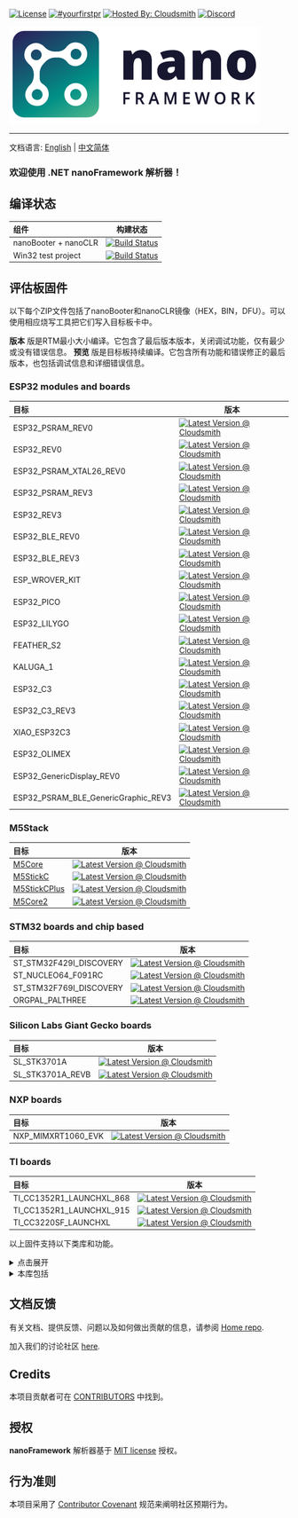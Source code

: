 [![License](https://img.shields.io/badge/License-MIT-blue.svg)](LICENSE) [![#yourfirstpr](https://img.shields.io/badge/first--timers--only-friendly-blue.svg)](https://github.com/nanoframework/Home/blob/main/CONTRIBUTING.md)  [![Hosted By: Cloudsmith](https://img.shields.io/badge/OSS%20hosting%20by-cloudsmith-blue?logo=cloudsmith&style=flat-square)](https://cloudsmith.com)
 [![Discord](https://img.shields.io/discord/478725473862549535.svg)](https://discord.gg/gCyBu8T)

![nanoFramework logo](https://github.com/nanoframework/Home/blob/main/resources/logo/nanoFramework-repo-logo.png)

-----
文档语言: [English](README.md) | [中文简体](README.zh-cn.md)

### 欢迎使用 .NET **nanoFramework** 解析器！

## 编译状态

| 组件 | 构建状态 |
|:-|---|
| nanoBooter + nanoCLR | [![Build Status](https://dev.azure.com/nanoframework/nf-interpreter/_apis/build/status/nf-interpreter?repoName=nanoframework%2Fnf-interpreter&branchName=main)](https://dev.azure.com/nanoframework/nf-interpreter/_build/latest?definitionId=34&repoName=nanoframework%2Fnf-interpreter&branchName=main) |
| Win32 test project | [![Build Status](https://dev.azure.com/nanoframework/nf-interpreter/_apis/build/status/nf-interpreter?repoName=nanoframework%2Fnf-interpreter&branchName=main)](https://dev.azure.com/nanoframework/nf-interpreter/_build/latest?definitionId=34&repoName=nanoframework%2Fnf-interpreter&branchName=main) |

## 评估板固件

以下每个ZIP文件包括了nanoBooter和nanoCLR镜像（HEX，BIN，DFU）。可以使用相应烧写工具把它们写入目标板卡中。

**版本** 版是RTM最小大小编译。它包含了最后版本版本，关闭调试功能，仅有最少或没有错误信息。
**预览** 版是目标板持续编译。它包含所有功能和错误修正的最后版本，也包括调试信息和详细错误信息。

### ESP32 modules and boards

| 目标 | 版本 |
|:-|---|
| ESP32_PSRAM_REV0 | [![Latest Version @ Cloudsmith](https://api-prd.cloudsmith.io/v1/badges/version/net-nanoframework/nanoframework-images/raw/ESP32_PSRAM_REV0/latest/x/?render=true)](https://cloudsmith.io/~net-nanoframework/repos/nanoframework-images/packages/detail/raw/ESP32_PSRAM_REV0/latest/) |
| ESP32_REV0 | [![Latest Version @ Cloudsmith](https://api-prd.cloudsmith.io/v1/badges/version/net-nanoframework/nanoframework-images/raw/ESP32_REV0/latest/x/?render=true)](https://cloudsmith.io/~net-nanoframework/repos/nanoframework-images/packages/detail/raw/ESP32_REV0/latest/) |
| ESP32_PSRAM_XTAL26_REV0 | [![Latest Version @ Cloudsmith](https://api-prd.cloudsmith.io/v1/badges/version/net-nanoframework/nanoframework-images/raw/ESP32_PSRAM_XTAL26_REV0/latest/x/?render=true)](https://cloudsmith.io/~net-nanoframework/repos/nanoframework-images/packages/detail/raw/ESP32_PSRAM_XTAL26_REV0/latest/) |
| ESP32_PSRAM_REV3 | [![Latest Version @ Cloudsmith](https://api-prd.cloudsmith.io/v1/badges/version/net-nanoframework/nanoframework-images/raw/ESP32_PSRAM_REV3/latest/x/?render=true)](https://cloudsmith.io/~net-nanoframework/repos/nanoframework-images/packages/detail/raw/ESP32_PSRAM_REV3/latest/) |
| ESP32_REV3 | [![Latest Version @ Cloudsmith](https://api-prd.cloudsmith.io/v1/badges/version/net-nanoframework/nanoframework-images/raw/ESP32_REV3/latest/x/?render=true)](https://cloudsmith.io/~net-nanoframework/repos/nanoframework-images/packages/detail/raw/ESP32_REV3/latest/) |
| ESP32_BLE_REV0 | [![Latest Version @ Cloudsmith](https://api-prd.cloudsmith.io/v1/badges/version/net-nanoframework/nanoframework-images/raw/ESP32_BLE_REV0/latest/x/?render=true)](https://cloudsmith.io/~net-nanoframework/repos/nanoframework-images/packages/detail/raw/ESP32_BLE_REV0/latest/) |
| ESP32_BLE_REV3 | [![Latest Version @ Cloudsmith](https://api-prd.cloudsmith.io/v1/badges/version/net-nanoframework/nanoframework-images/raw/ESP32_BLE_REV3/latest/x/?render=true)](https://cloudsmith.io/~net-nanoframework/repos/nanoframework-images/packages/detail/raw/ESP32_BLE_REV3/latest/) |
| ESP_WROVER_KIT | [![Latest Version @ Cloudsmith](https://api-prd.cloudsmith.io/v1/badges/version/net-nanoframework/nanoframework-images/raw/ESP_WROVER_KIT/latest/x/?render=true)](https://cloudsmith.io/~net-nanoframework/repos/nanoframework-images/packages/detail/raw/ESP_WROVER_KIT/latest/) |
| ESP32_PICO | [![Latest Version @ Cloudsmith](https://api-prd.cloudsmith.io/v1/badges/version/net-nanoframework/nanoframework-images/raw/ESP32_PICO/latest/x/?render=true)](https://cloudsmith.io/~net-nanoframework/repos/nanoframework-images/packages/detail/raw/ESP32_PICO/latest/) |
| ESP32_LILYGO | [![Latest Version @ Cloudsmith](https://api-prd.cloudsmith.io/v1/badges/version/net-nanoframework/nanoframework-images/raw/ESP32_LILYGO/latest/x/?render=true)](https://cloudsmith.io/~net-nanoframework/repos/nanoframework-images/packages/detail/raw/ESP32_LILYGO/latest/) |
| FEATHER_S2 | [![Latest Version @ Cloudsmith](https://api-prd.cloudsmith.io/v1/badges/version/net-nanoframework/nanoframework-images/raw/FEATHER_S2/latest/x/?render=true)](https://cloudsmith.io/~net-nanoframework/repos/nanoframework-images/packages/detail/raw/FEATHER_S2/latest/) |
| KALUGA_1 | [![Latest Version @ Cloudsmith](https://api-prd.cloudsmith.io/v1/badges/version/net-nanoframework/nanoframework-images/raw/KALUGA_1/latest/x/?render=true)](https://cloudsmith.io/~net-nanoframework/repos/nanoframework-images/packages/detail/raw/KALUGA_1/latest/) |
| ESP32_C3 | [![Latest Version @ Cloudsmith](https://api-prd.cloudsmith.io/v1/badges/version/net-nanoframework/nanoframework-images/raw/ESP32_C3/latest/x/?render=true)](https://cloudsmith.io/~net-nanoframework/repos/nanoframework-images/packages/detail/raw/ESP32_C3/latest/) |
| ESP32_C3_REV3 | [![Latest Version @ Cloudsmith](https://api-prd.cloudsmith.io/v1/badges/version/net-nanoframework/nanoframework-images/raw/ESP32_C3_REV3/latest/x/?render=true)](https://cloudsmith.io/~net-nanoframework/repos/nanoframework-images/packages/detail/raw/ESP32_C3_REV3/latest/) |
| XIAO_ESP32C3 | [![Latest Version @ Cloudsmith](https://api-prd.cloudsmith.io/v1/badges/version/net-nanoframework/nanoframework-images/raw/XIAO_ESP32C3/latest/x/?render=true)](https://cloudsmith.io/~net-nanoframework/repos/nanoframework-images/packages/detail/raw/XIAO_ESP32C3/latest/) |
| ESP32_OLIMEX | [![Latest Version @ Cloudsmith](https://api-prd.cloudsmith.io/v1/badges/version/net-nanoframework/nanoframework-images/raw/ESP32_OLIMEX/latest/x/?render=true)](https://cloudsmith.io/~net-nanoframework/repos/nanoframework-images/packages/detail/raw/ESP32_OLIMEX/latest/) |
| ESP32_GenericDisplay_REV0 | [![Latest Version @ Cloudsmith](https://api-prd.cloudsmith.io/v1/badges/version/net-nanoframework/nanoframework-images/raw/ESP32_GenericDisplay_REV0/latest/x/?render=true)](https://cloudsmith.io/~net-nanoframework/repos/nanoframework-images/packages/detail/raw/ESP32_GenericDisplay_REV0/latest/) |
| ESP32_PSRAM_BLE_GenericGraphic_REV3 | [![Latest Version @ Cloudsmith](https://api-prd.cloudsmith.io/v1/badges/version/net-nanoframework/nanoframework-images/raw/ESP32_PSRAM_BLE_GenericGraphic_REV3/latest/x/?render=true)](https://cloudsmith.io/~net-nanoframework/repos/nanoframework-images/packages/detail/raw/ESP32_PSRAM_BLE_GenericGraphic_REV3/latest/) |

### M5Stack

| 目标 | 版本 |
|:-|---|
| [M5Core](https://docs.m5stack.com/en/core/gray) | [![Latest Version @ Cloudsmith](https://api-prd.cloudsmith.io/v1/badges/version/net-nanoframework/nanoframework-images/raw/M5Core/latest/x/?render=true)](https://cloudsmith.io/~net-nanoframework/repos/nanoframework-images/packages/detail/raw/M5Core/latest/) |
| [M5StickC](https://docs.m5stack.com/en/core/m5stickc) | [![Latest Version @ Cloudsmith](https://api-prd.cloudsmith.io/v1/badges/version/net-nanoframework/nanoframework-images/raw/M5StickC/latest/x/?render=true)](https://cloudsmith.io/~net-nanoframework/repos/nanoframework-images/packages/detail/raw/M5StickC/latest/) |
| [M5StickCPlus](https://docs.m5stack.com/en/core/m5stickc_plus) | [![Latest Version @ Cloudsmith](https://api-prd.cloudsmith.io/v1/badges/version/net-nanoframework/nanoframework-images/raw/M5StickCPlus/latest/x/?render=true)](https://cloudsmith.io/~net-nanoframework/repos/nanoframework-images/packages/detail/raw/M5StickCPlus/latest/) |
| [M5Core2](https://docs.m5stack.com/en/core/core2) | [![Latest Version @ Cloudsmith](https://api-prd.cloudsmith.io/v1/badges/version/net-nanoframework/nanoframework-images/raw/M5Core2/latest/x/?render=true)](https://cloudsmith.io/~net-nanoframework/repos/nanoframework-images/packages/detail/raw/M5Core2/latest/) |

### STM32 boards and chip based

| 目标 | 版本 |
|:-|---|
| ST_STM32F429I_DISCOVERY | [![Latest Version @ Cloudsmith](https://api-prd.cloudsmith.io/v1/badges/version/net-nanoframework/nanoframework-images/raw/ST_STM32F429I_DISCOVERY/latest/x/?render=true)](https://cloudsmith.io/~net-nanoframework/repos/nanoframework-images/packages/detail/raw/ST_STM32F429I_DISCOVERY/latest/) |
| ST_NUCLEO64_F091RC | [![Latest Version @ Cloudsmith](https://api-prd.cloudsmith.io/v1/badges/version/net-nanoframework/nanoframework-images/raw/ST_NUCLEO64_F091RC/latest/x/?render=true)](https://cloudsmith.io/~net-nanoframework/repos/nanoframework-images/packages/detail/raw/ST_NUCLEO64_F091RC/latest/) |
| ST_STM32F769I_DISCOVERY | [![Latest Version @ Cloudsmith](https://api-prd.cloudsmith.io/v1/badges/version/net-nanoframework/nanoframework-images/raw/ST_STM32F769I_DISCOVERY/latest/x/?render=true)](https://cloudsmith.io/~net-nanoframework/repos/nanoframework-images/packages/detail/raw/ST_STM32F769I_DISCOVERY/latest/) |
| ORGPAL_PALTHREE | [![Latest Version @ Cloudsmith](https://api-prd.cloudsmith.io/v1/badges/version/net-nanoframework/nanoframework-images/raw/ORGPAL_PALTHREE/latest/x/?render=true)](https://cloudsmith.io/~net-nanoframework/repos/nanoframework-images/packages/detail/raw/ORGPAL_PALTHREE/latest/) |

### Silicon Labs Giant Gecko boards

| 目标 | 版本 |
|:-|---|
| SL_STK3701A | [![Latest Version @ Cloudsmith](https://api-prd.cloudsmith.io/v1/badges/version/net-nanoframework/nanoframework-images/raw/SL_STK3701A/latest/x/?render=true)](https://cloudsmith.io/~net-nanoframework/repos/nanoframework-images/packages/detail/raw/SL_STK3701A/latest/) |
| SL_STK3701A_REVB | [![Latest Version @ Cloudsmith](https://api-prd.cloudsmith.io/v1/badges/version/net-nanoframework/nanoframework-images/raw/SL_STK3701A_REVB/latest/x/?render=true)](https://cloudsmith.io/~net-nanoframework/repos/nanoframework-images/packages/detail/raw/SL_STK3701A_REVB/latest/) |

### NXP boards

| 目标 | 版本 |
|:-|---|
| NXP_MIMXRT1060_EVK | [![Latest Version @ Cloudsmith](https://api-prd.cloudsmith.io/v1/badges/version/net-nanoframework/nanoframework-images/raw/NXP_MIMXRT1060_EVK/latest/x/?render=true)](https://cloudsmith.io/~net-nanoframework/repos/nanoframework-images/packages/detail/raw/NXP_MIMXRT1060_EVK/latest/) |

### TI boards

| 目标 | 版本 |
|:-|---|
| TI_CC1352R1_LAUNCHXL_868 | [![Latest Version @ Cloudsmith](https://api-prd.cloudsmith.io/v1/badges/version/net-nanoframework/nanoframework-images/raw/TI_CC1352R1_LAUNCHXL_868/latest/x/?render=true)](https://cloudsmith.io/~net-nanoframework/repos/nanoframework-images/packages/detail/raw/TI_CC1352R1_LAUNCHXL_868/latest/) |
| TI_CC1352R1_LAUNCHXL_915 | [![Latest Version @ Cloudsmith](https://api-prd.cloudsmith.io/v1/badges/version/net-nanoframework/nanoframework-images/raw/TI_CC1352R1_LAUNCHXL_915/latest/x/?render=true)](https://cloudsmith.io/~net-nanoframework/repos/nanoframework-images/packages/detail/raw/TI_CC1352R1_LAUNCHXL_915/latest/) |
| TI_CC3220SF_LAUNCHXL | [![Latest Version @ Cloudsmith](https://api-prd.cloudsmith.io/v1/badges/version/net-nanoframework/nanoframework-images/raw/TI_CC3220SF_LAUNCHXL/latest/x/?render=true)](https://cloudsmith.io/~net-nanoframework/repos/nanoframework-images/packages/detail/raw/TI_CC3220SF_LAUNCHXL/latest/) |

以上固件支持以下类库和功能。

<details>
  <summary>点击展开</summary>

  | Target                  | Gpio               | Spi                | I2c                | Pwm                | Adc                | Dac                | Serial             | OneWire            | Events             | SWO                | Networking         | Bluetooth BLE    | Large Heap         | UI         |
  |:-:                      |:-:                 |:-:                 |:-:                 |:-:                 |:-:                 |:-:                 |:-:                 |:-:                 |:-:                 |:-:                 |:-:                 |:-:                 |:-:                 |:-:                 |
  | ESP32_PSRAM_REV0          | :heavy_check_mark: | :heavy_check_mark: | :heavy_check_mark: | :heavy_check_mark: | :heavy_check_mark: | :heavy_check_mark: | :heavy_check_mark: | :heavy_check_mark: | :heavy_check_mark: |                    | :heavy_check_mark: |                    | :heavy_check_mark: |                    |
  | ESP32_REV0          | :heavy_check_mark: | :heavy_check_mark: | :heavy_check_mark: | :heavy_check_mark: | :heavy_check_mark: | :heavy_check_mark: | :heavy_check_mark: | :heavy_check_mark: | :heavy_check_mark: |                    | :heavy_check_mark: |                    | :heavy_check_mark: |                    |
  | ESP32_PSRAM_XTAL26_REV0          | :heavy_check_mark: | :heavy_check_mark: | :heavy_check_mark: | :heavy_check_mark: | :heavy_check_mark: | :heavy_check_mark: | :heavy_check_mark: | :heavy_check_mark: | :heavy_check_mark: |                    | :heavy_check_mark: |                    | :heavy_check_mark: |                    |
  | ESP32_PSRAM_REV3          | :heavy_check_mark: | :heavy_check_mark: | :heavy_check_mark: | :heavy_check_mark: | :heavy_check_mark: | :heavy_check_mark: | :heavy_check_mark: | :heavy_check_mark: | :heavy_check_mark: |                    | :heavy_check_mark: |                    | :heavy_check_mark: |                    |
  | ESP32_REV3          | :heavy_check_mark: | :heavy_check_mark: | :heavy_check_mark: | :heavy_check_mark: | :heavy_check_mark: | :heavy_check_mark: | :heavy_check_mark: | :heavy_check_mark: | :heavy_check_mark: |                    | :heavy_check_mark: |                    | :heavy_check_mark: |                    |
  | ESP32_BLE_REV0      | :heavy_check_mark: | :heavy_check_mark: | :heavy_check_mark: | :heavy_check_mark: | :heavy_check_mark: | :heavy_check_mark: | :heavy_check_mark: | :heavy_check_mark: | :heavy_check_mark: |                    | :heavy_check_mark: | :heavy_check_mark: |                    |                    |
  | ESP32_BLE_REV3      | :heavy_check_mark: | :heavy_check_mark: | :heavy_check_mark: | :heavy_check_mark: | :heavy_check_mark: | :heavy_check_mark: | :heavy_check_mark: | :heavy_check_mark: | :heavy_check_mark: |                    | :heavy_check_mark: | :heavy_check_mark: |                    |                    |
  | ESP_WROVER_KIT          | :heavy_check_mark: | :heavy_check_mark: | :heavy_check_mark: | :heavy_check_mark: | :heavy_check_mark: | :heavy_check_mark: | :heavy_check_mark: | :heavy_check_mark: | :heavy_check_mark: |                    | :heavy_check_mark: |                    | :heavy_check_mark: | :heavy_check_mark: |
  | ESP32_PICO          | :heavy_check_mark: | :heavy_check_mark: | :heavy_check_mark: | :heavy_check_mark: | :heavy_check_mark: | :heavy_check_mark: | :heavy_check_mark: | :heavy_check_mark: | :heavy_check_mark: |                    | :heavy_check_mark: |   |                    |                    |
  | ESP32_LILYGO          | :heavy_check_mark: | :heavy_check_mark: | :heavy_check_mark: | :heavy_check_mark: | :heavy_check_mark: | :heavy_check_mark: | :heavy_check_mark: | :heavy_check_mark: | :heavy_check_mark: |                    | :heavy_check_mark: Wi-Fi + Ethernet |  |             |                    |
  | FEATHER_S2          | :heavy_check_mark: | :heavy_check_mark: | :heavy_check_mark: | :heavy_check_mark: | :heavy_check_mark: | :heavy_check_mark: | :heavy_check_mark: | :heavy_check_mark: | :heavy_check_mark: |                    | :heavy_check_mark: |  |                    |                    |
  | KALUGA_1          | :heavy_check_mark: | :heavy_check_mark: | :heavy_check_mark: | :heavy_check_mark: | :heavy_check_mark: | :heavy_check_mark: | :heavy_check_mark: | :heavy_check_mark: | :heavy_check_mark: |                    | :heavy_check_mark: |  |                    | :heavy_check_mark: |
  | ESP32_C3          | :heavy_check_mark: | :heavy_check_mark: | :heavy_check_mark: | :heavy_check_mark: | :heavy_check_mark: | | :heavy_check_mark: | :heavy_check_mark: | :heavy_check_mark: |                    | :heavy_check_mark: |                    | | |
  | XIAO_ESP32C3     | :heavy_check_mark: | :heavy_check_mark: | :heavy_check_mark: | :heavy_check_mark: | :heavy_check_mark: | | :heavy_check_mark: | :heavy_check_mark: | :heavy_check_mark: |                    | :heavy_check_mark: |                    | | |
  | ESP32_OLIMEX          | :heavy_check_mark: | :heavy_check_mark: | :heavy_check_mark: | :heavy_check_mark: | :heavy_check_mark: | :heavy_check_mark: | :heavy_check_mark: | :heavy_check_mark: |                    | :heavy_check_mark: | :heavy_check_mark: Wi-Fi + Ethernet  |  | :heavy_check_mark: |                    |
  | M5Core          | :heavy_check_mark: | :heavy_check_mark: | :heavy_check_mark: | :heavy_check_mark: | :heavy_check_mark: | :heavy_check_mark: | :heavy_check_mark: | :heavy_check_mark: |                    | :heavy_check_mark: | :heavy_check_mark: Wi-Fi  |  | :heavy_check_mark: |                    |
  | M5StickC          | :heavy_check_mark: | :heavy_check_mark: | :heavy_check_mark: | :heavy_check_mark: | :heavy_check_mark: | :heavy_check_mark: | :heavy_check_mark: | :heavy_check_mark: |                    | :heavy_check_mark: | :heavy_check_mark: Wi-Fi |  | :heavy_check_mark: |                    |
  | M5StickCPlus          | :heavy_check_mark: | :heavy_check_mark: | :heavy_check_mark: | :heavy_check_mark: | :heavy_check_mark: | :heavy_check_mark: | :heavy_check_mark: | :heavy_check_mark: |                    | :heavy_check_mark: |  :heavy_check_mark: Wi-Fi  |  | :heavy_check_mark: |                    |
  | M5Core2          | :heavy_check_mark: | :heavy_check_mark: | :heavy_check_mark: | :heavy_check_mark: | :heavy_check_mark: | :heavy_check_mark: | :heavy_check_mark: | :heavy_check_mark: |                    | :heavy_check_mark: | :heavy_check_mark: Wi-Fi |  | :heavy_check_mark: |                    |
  | ESP32_GenericDisplay_REV0 | :heavy_check_mark: | :heavy_check_mark: | :heavy_check_mark: | :heavy_check_mark: | :heavy_check_mark: | :heavy_check_mark: | :heavy_check_mark: | :heavy_check_mark: |                    | :heavy_check_mark: | :heavy_check_mark: Wi-Fi  |  | :heavy_check_mark: |                    |
  | ESP32_PSRAM_BLE_GenericGraphic_REV3          | :heavy_check_mark: | :heavy_check_mark: | :heavy_check_mark: | :heavy_check_mark: | :heavy_check_mark: | :heavy_check_mark: | :heavy_check_mark: | :heavy_check_mark: |                    | :heavy_check_mark: | :heavy_check_mark: Wi-Fi |  | :heavy_check_mark: |                    |
  | ST_STM32F429I_DISCOVERY | :heavy_check_mark: | :heavy_check_mark: | :heavy_check_mark: | :heavy_check_mark: | :heavy_check_mark: |                    | :heavy_check_mark: | :heavy_check_mark: | :heavy_check_mark: | :heavy_check_mark: |                    |                    | :heavy_check_mark: |                    |
  | ST_NUCLEO64_F091RC      | :heavy_check_mark: | :heavy_check_mark: | :heavy_check_mark: | :heavy_check_mark: |                    |                    | :heavy_check_mark: | :heavy_check_mark: | :heavy_check_mark: | :heavy_check_mark: |                    |                    |                    |                    |
  | ST_STM32F769I_DISCOVERY | :heavy_check_mark: | :heavy_check_mark: | :heavy_check_mark: | :heavy_check_mark: | :heavy_check_mark: | :heavy_check_mark: | :heavy_check_mark: | :heavy_check_mark: | :heavy_check_mark: | :heavy_check_mark: | :heavy_check_mark: |                    | :heavy_check_mark: | :heavy_check_mark: |
  | ORGPAL_PALTHREE | :heavy_check_mark: | :heavy_check_mark: | :heavy_check_mark: | :heavy_check_mark: | :heavy_check_mark: | :heavy_check_mark: | :heavy_check_mark: | :heavy_check_mark: | :heavy_check_mark: | :heavy_check_mark: | :heavy_check_mark: |                    | :heavy_check_mark: |                    |
  | SL_STK3701A_REVB | :heavy_check_mark: | :heavy_check_mark: | :heavy_check_mark: | :heavy_check_mark: | :heavy_check_mark: |  | :heavy_check_mark: |  | :heavy_check_mark: | :heavy_check_mark: |  |                    |  |  |
  | SL_STK3701A | :heavy_check_mark: | :heavy_check_mark: | :heavy_check_mark: | :heavy_check_mark: | :heavy_check_mark: |  | :heavy_check_mark: |  | :heavy_check_mark: | :heavy_check_mark: |  |                    |  |  |
  | TI_CC1352R1_LAUNCHXL    | :heavy_check_mark: |  |  |  |  |                    |                    |                    |  |                    |  |                    |                    |                    |
  | TI_CC3220SF_LAUNCHXL    | :heavy_check_mark: | :heavy_check_mark: | :heavy_check_mark: | :heavy_check_mark: | :heavy_check_mark: |                    |                    |                    | :heavy_check_mark: |                    | :heavy_check_mark: |                    |                    |                    |
  | NXP_MIMXRT1060_EVK           | :heavy_check_mark: |  |  |  |  |  | :heavy_check_mark:  |                    | :heavy_check_mark: |                    | :heavy_check_mark: |                    | :heavy_check_mark: |                    |
</details>

<details>
  <summary>本库包括</summary>

  * **nanoFramework** 核心板块
    * [CLR](src/CLR)
    * [HAL](src/HAL)
    * [PAL](src/PAL)
  * CMSIS OS 移植
    * [ChibiOS](targets/ChibiOS)
      * 板卡移植
        * [Mikrobus QUAIL](targets/ChibiOS/MBN_QUAIL)
        * [ST NUCLEO64 F091RC](targets/ChibiOS/ST_NUCLEO64_F091RC)
        * [ST STM32F429I DISCOVERY](targets/ChibiOS/ST_STM32F429I_DISCOVERY)
        * [ST STM32F769I DISCOVERY](targets/ChibiOS/ST_STM32F769I_DISCOVERY)
        * [Wilderness Labs Netduino3 WiFi](targets/ChibiOS/NETDIUNO3_WIFI)
      * ChibiOS 增强 **nanoFramework**
        * [STM32 1.Wire driver](targets/ChibiOS/_nf-overlay/os/hal/src/stm32_onewire)
        * [STM32 CRC32 driver](targets/ChibiOS/_nf-overlay/os/hal/src/stm32_crc)
        * [STM32 Flash driver](targets/ChibiOS/_nf-overlay/os/hal/src/stm32_flash)
        * [STM32 Flexible Memory Controller driver](targets/ChibiOS/_nf-overlay/os/hal/src/stm32_fsmc)
        * [STM32 Random number generator driver](targets/ChibiOS/_nf-overlay/os/hal/src/stm32_rng)
  * FreeRTOS 移植
    * [ESP32_REV0](targets/ESP32/ESP32_REV0)
    * [NXP_MIMXRT1060_EVK](targets/FreeRTOS/NXP/NXP_MIMXRT1060_EVK)
  * Azure RTOS 移植
    * [Silabs Giant Gecko EVB](targets/AzureRTOS/Silabs/SL_STK3701A)
  * TI SimpleLink 移植
    * [TI CC1352R1_LAUNCHXL](targets/TI_SimpleLink/TI_CC1352R1_LAUNCHXL)
    * [TI CC3220SF_LAUNCHXL](targets/TI_SimpleLink/TI_CC3220SF_LAUNCHXL)
  * 其它系统移植
    * [Win32 OS (test project only at this time)](targets/os/win32)
  * [CMake 编译文件](CMake)
</details>

## 文档反馈

有关文档、提供反馈、问题以及如何做出贡献的信息，请参阅 [Home repo](https://github.com/nanoframework/Home).

加入我们的讨论社区 [here](https://discord.gg/gCyBu8T).

## Credits

本项目贡献者可在 [CONTRIBUTORS](https://github.com/nanoframework/Home/blob/main/CONTRIBUTORS.md) 中找到。

## 授权

**nanoFramework** 解析器基于 [MIT license](LICENSE.md) 授权。

## 行为准则

本项目采用了 [Contributor Covenant](CODE_OF_CONDUCT.md) 规范来阐明社区预期行为。
